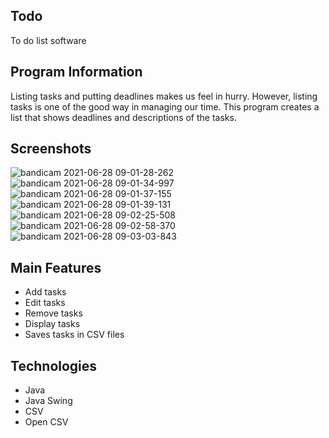 ## Todo
To do list software

## Program Information
Listing tasks and putting deadlines makes us feel in hurry. However, listing tasks is one of the good way in managing our time. This program creates a list that shows deadlines and descriptions of the tasks.

## Screenshots
![bandicam 2021-06-28 09-01-28-262](https://user-images.githubusercontent.com/71702837/131267147-9dc958ab-5a29-414c-bbb4-bb01f1080242.jpg)
![bandicam 2021-06-28 09-01-34-997](https://user-images.githubusercontent.com/71702837/131267150-1589c468-9a13-413e-8460-a741d9482e12.jpg)
![bandicam 2021-06-28 09-01-37-155](https://user-images.githubusercontent.com/71702837/131267152-c437ceb8-0508-4063-8b1a-64ff59c6a394.jpg)
![bandicam 2021-06-28 09-01-39-131](https://user-images.githubusercontent.com/71702837/131267153-ed603a15-8b7d-4cdb-9ff1-2f96d71093d7.jpg)
![bandicam 2021-06-28 09-02-25-508](https://user-images.githubusercontent.com/71702837/131267154-67e774e9-1144-46a8-b589-2fa811a2ac06.jpg)
![bandicam 2021-06-28 09-02-58-370](https://user-images.githubusercontent.com/71702837/131267155-4e178447-b0ec-4255-9ed4-ef263bde1afb.jpg)
![bandicam 2021-06-28 09-03-03-843](https://user-images.githubusercontent.com/71702837/131267158-6e015483-cee2-4b42-af7e-47f41ff64775.jpg)


## Main Features
* Add tasks
* Edit tasks
* Remove tasks
* Display tasks
* Saves tasks in CSV files

## Technologies
* Java
* Java Swing
* CSV
* Open CSV
